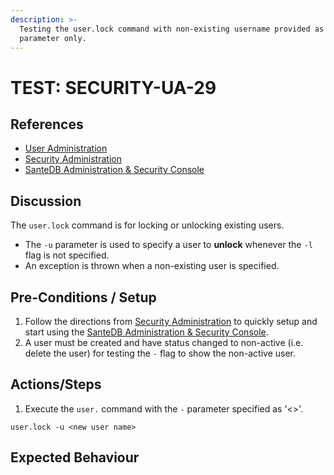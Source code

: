 ```yaml
---
description: >-
  Testing the user.lock command with non-existing username provided as -u
  parameter only.
---
```


# TEST: SECURITY-UA-29

## References

* [User Administration](../../../../../operations/host-administration/santedb-icdr-admin-console/user-administration.md)
* [Security Administration](../../../../../operations/security-administration/#demo-environment) 
* [SanteDB Administration & Security Console](../../../../../operations/host-administration/santedb-icdr-admin-console/)

## Discussion

The `user.lock` command is for locking or unlocking existing users. 

* The `-u` parameter is used to specify a user to **unlock** whenever the `-l` flag is not specified.
* An exception is thrown when a non-existing user is specified.

## Pre-Conditions / Setup

1. Follow the directions from [Security Administration](../../../../../operations/security-administration/#demo-environment) to quickly setup and start using the [SanteDB Administration & Security Console](../../../../../operations/host-administration/santedb-icdr-admin-console/).
2. A user must be created and have status changed to non-active \(i.e. delete the user\) for testing the `-` flag to show the non-active user.

## Actions/Steps

1. Execute the `user.` command with the `-` parameter specified as '&lt;&gt;'.

```text
user.lock -u <new user name>
```

## Expected Behaviour

